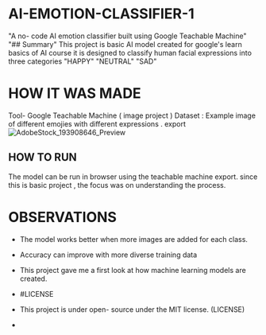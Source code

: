 # AI-EMOTION-CLASSIFIER-1
"A no- code AI  emotion classifier built using Google Teachable Machine"
"## Summary" 
This project is basic AI model created for google's learn basics of AI course
it is designed to classify human facial expressions into three categories
"HAPPY" 
"NEUTRAL" 
"SAD"
# HOW IT WAS MADE
Tool- Google Teachable Machine ( image project )
Dataset : Example image of different emojies with different expressions .
export ![AdobeStock_193908646_Preview](https://github.com/user-attachments/assets/73117b7a-3326-4ad6-bd70-838fc1c22d11)
##  HOW TO RUN
The model can be run in browser using the teachable machine export. since this is basic project , the focus was on understanding the process.

# OBSERVATIONS 
- The model works better when more images are added for each class.
- Accuracy can improve with more diverse training data
- This project gave me a first look at how machine learning models are created.

- #LICENSE
- This project is under open- source under the MIT license. (LICENSE)
- 
